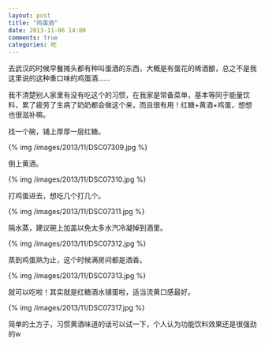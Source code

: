 ```yaml
---
layout: post
title: "鸡蛋酒"
date: 2013-11-06 14:00
comments: true
categories: 吃
---
```


去武汉的时候早餐摊头都有种叫蛋酒的东西，大概是有蛋花的稀酒酿，总之不是我这里说的这种重口味的鸡蛋酒……

我不清楚别人家里有没有吃这个的习惯，在我家是常备菜单，基本等同于能量饮料，累了疲劳了生病了奶奶都会做这个来，而且很有用！红糖+黄酒+鸡蛋，想想也很滋补嘛。

找一个碗，铺上厚厚一层红糖。

{% img /images/2013/11/DSC07309.jpg %}

倒上黄酒。

{% img /images/2013/11/DSC07310.jpg %}

打鸡蛋进去，想吃几个打几个。

{% img /images/2013/11/DSC07311.jpg %}

隔水蒸，建议碗上加盖以免太多水汽冷凝掉到酒里。

{% img /images/2013/11/DSC07312.jpg %}

蒸到鸡蛋熟为止，这个时候满房间都是酒香。

{% img /images/2013/11/DSC07313.jpg %}

就可以吃啦！其实就是红糖酒水铺蛋啦，适当流黄口感最好。

{% img /images/2013/11/DSC07317.jpg %}

简单的土方子，习惯黄酒味道的话可以试一下，个人认为功能饮料效果还是很强劲的w